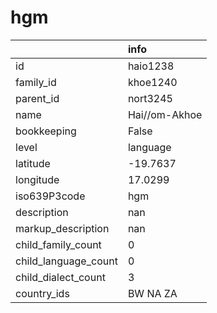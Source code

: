 # hgm
|                      | info          |
|:---------------------|:--------------|
| id                   | haio1238      |
| family_id            | khoe1240      |
| parent_id            | nort3245      |
| name                 | Hai//om-Akhoe |
| bookkeeping          | False         |
| level                | language      |
| latitude             | -19.7637      |
| longitude            | 17.0299       |
| iso639P3code         | hgm           |
| description          | nan           |
| markup_description   | nan           |
| child_family_count   | 0             |
| child_language_count | 0             |
| child_dialect_count  | 3             |
| country_ids          | BW NA ZA      |